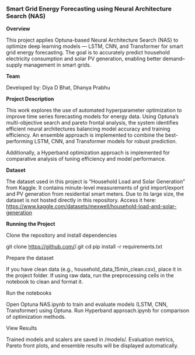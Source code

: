 ### Smart Grid Energy Forecasting using Neural Architecture Search (NAS)

**Overview**

This project applies Optuna-based Neural Architecture Search (NAS) to optimize deep learning models — LSTM, CNN, and Transformer for smart grid energy forecasting.
The goal is to accurately predict household electricity consumption and solar PV generation, enabling better demand–supply management in smart grids.

**Team**

Developed by: Diya D Bhat, Dhanya Prabhu

**Project Description**

This work explores the use of automated hyperparameter optimization to improve time series forecasting models for energy data.
Using Optuna’s multi-objective search and pareto frontal analysis, the system identifies efficient neural architectures balancing model accuracy and training efficiency. An ensemble approach is implemented to combine the best-performing LSTM, CNN, and Transformer models for robust prediction.

Additionally, a Hyperband optimization approach is implemented for comparative analysis of tuning efficiency and model performance.

**Dataset**

The dataset used in this project is “Household Load and Solar Generation” from Kaggle.
It contains minute-level measurements of grid import/export and PV generation from residential smart meters.
Due to its large size, the dataset is not hosted directly in this repository.
Access it here:
https://www.kaggle.com/datasets/mexwell/household-load-and-solar-generation

**Running the Project**

Clone the repository and install dependencies

git clone https://github.com/<your-username>/<repo-name>.git
cd <repo-name>
pip install -r requirements.txt

Prepare the dataset

If you have clean data (e.g., household_data_15min_clean.csv), place it in the project folder.
If using raw data, run the preprocessing cells in the notebook to clean and format it.

Run the notebooks

Open Optuna NAS.ipynb to train and evaluate models (LSTM, CNN, Transformer) using Optuna.
Run Hyperband approach.ipynb for comparison of optimization methods.

View Results

Trained models and scalers are saved in /models/.
Evaluation metrics, Pareto front plots, and ensemble results will be displayed automatically.
